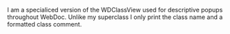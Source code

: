 I am a specialiced version of the WDClassView used for descriptive popups throughout WebDoc.
Unlike my superclass I only print the class name and a formatted class comment.